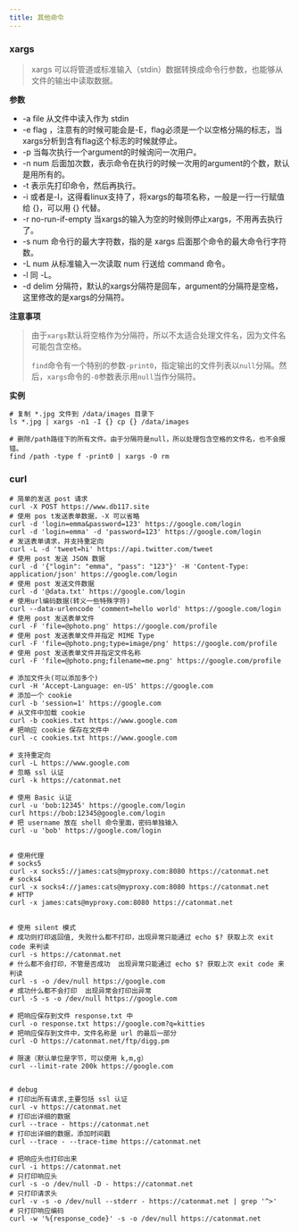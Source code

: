 ```yaml
---
title: 其他命令
---
```


### xargs

> xargs 可以将管道或标准输入（stdin）数据转换成命令行参数，也能够从文件的输出中读取数据。

**参数**

- -a file 从文件中读入作为 stdin
- -e flag ，注意有的时候可能会是-E，flag必须是一个以空格分隔的标志，当xargs分析到含有flag这个标志的时候就停止。
- -p 当每次执行一个argument的时候询问一次用户。
- -n num 后面加次数，表示命令在执行的时候一次用的argument的个数，默认是用所有的。
- -t 表示先打印命令，然后再执行。
- -i 或者是-I，这得看linux支持了，将xargs的每项名称，一般是一行一行赋值给 {}，可以用 {} 代替。
- -r no-run-if-empty 当xargs的输入为空的时候则停止xargs，不用再去执行了。
- -s num 命令行的最大字符数，指的是 xargs 后面那个命令的最大命令行字符数。
- -L num 从标准输入一次读取 num 行送给 command 命令。
- -l 同 -L。
- -d delim 分隔符，默认的xargs分隔符是回车，argument的分隔符是空格，这里修改的是xargs的分隔符。

**注意事项**

> 由于`xargs`默认将空格作为分隔符，所以不太适合处理文件名，因为文件名可能包含空格。
>
> `find`命令有一个特别的参数`-print0`，指定输出的文件列表以`null`分隔。然后，`xargs`命令的`-0`参数表示用`null`当作分隔符。

**实例**

```
# 复制 *.jpg 文件到 /data/images 目录下
ls *.jpg | xargs -n1 -I {} cp {} /data/images

# 删除/path路径下的所有文件。由于分隔符是null，所以处理包含空格的文件名，也不会报错。
find /path -type f -print0 | xargs -0 rm
```



### curl

```
# 简单的发送 post 请求
curl -X POST https://www.db117.site
# 使用 pos t发送表单数据，-X 可以省略
curl -d 'login=emma&password=123' https://google.com/login
curl -d 'login=emma' -d 'password=123' https://google.com/login
# 发送表单请求，并支持重定向
curl -L -d 'tweet=hi' https://api.twitter.com/tweet
# 使用 post 发送 JSON 数据
curl -d '{"login": "emma", "pass": "123"}' -H 'Content-Type: application/json' https://google.com/login
# 使用 post 发送文件数据
curl -d '@data.txt' https://google.com/login
# 使用url编码数据(转义一些特殊字符)
curl --data-urlencode 'comment=hello world' https://google.com/login
# 使用 post 发送表单文件
curl -F 'file=@photo.png' https://google.com/profile
# 使用 post 发送表单文件并指定 MIME Type
curl -F 'file=@photo.png;type=image/png' https://google.com/profile
# 使用 post 发送表单文件并指定文件名称
curl -F 'file=@photo.png;filename=me.png' https://google.com/profile

# 添加文件头(可以添加多个)
curl -H 'Accept-Language: en-US' https://google.com
# 添加一个 cookie
curl -b 'session=1' https://google.com
# 从文件中加载 cookie
curl -b cookies.txt https://www.google.com
# 把响应 cookie 保存在文件中
curl -c cookies.txt https://www.google.com

# 支持重定向
curl -L https://www.google.com
# 忽略 ssl 认证
curl -k https://catonmat.net

# 使用 Basic 认证
curl -u 'bob:12345' https://google.com/login
curl https://bob:12345@google.com/login
# 把 username 放在 shell 命令里面，密码单独输入
curl -u 'bob' https://google.com/login


# 使用代理
# socks5
curl -x socks5://james:cats@myproxy.com:8080 https://catonmat.net
# socks4
curl -x socks4://james:cats@myproxy.com:8080 https://catonmat.net
# HTTP 
curl -x james:cats@myproxy.com:8080 https://catonmat.net


# 使用 silent 模式
# 成功则打印返回值, 失败什么都不打印，出现异常只能通过 echo $? 获取上次 exit code 来判读
curl -s https://catonmat.net
# 什么都不会打印，不管是否成功  出现异常只能通过 echo $? 获取上次 exit code 来判读
curl -s -o /dev/null https://google.com
# 成功什么都不会打印  出现异常会打印出异常
curl -S -s -o /dev/null https://google.com

# 把响应保存到文件 response.txt 中
curl -o response.txt https://google.com?q=kitties
# 把响应保存到文件中，文件名称是 url 的最后一部分
curl -O https://catonmat.net/ftp/digg.pm

# 限速（默认单位是字节，可以使用 k,m,g）
curl --limit-rate 200k https://google.com


# debug 
# 打印出所有请求,主要包括 ssl 认证
curl -v https://catonmat.net
# 打印出详细的数据
curl --trace - https://catonmat.net
# 打印出详细的数据，添加时间戳
curl --trace - --trace-time https://catonmat.net  

# 把响应头也打印出来
curl -i https://catonmat.net
# 只打印响应头
curl -s -o /dev/null -D - https://catonmat.net
# 只打印请求头
curl -v -s -o /dev/null --stderr - https://catonmat.net | grep '^>'
# 只打印响应编码
curl -w '%{response_code}' -s -o /dev/null https://catonmat.net
```

